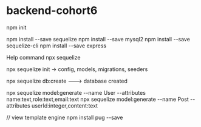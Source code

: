 # backend-cohort6

npm init

npm install --save sequelize
npm install --save mysql2
npm install --save sequelize-cli
npm install --save express

Help command
npx sequelize


npx sequelize init -> config, models, migrations, seeders

npx sequelize db:create ---> database created

npx sequelize model:generate --name User --attributes name:text,role:text,email:text
npx sequelize model:generate --name Post --attributes userId:integer,content:text


// view template engine
 npm install pug --save